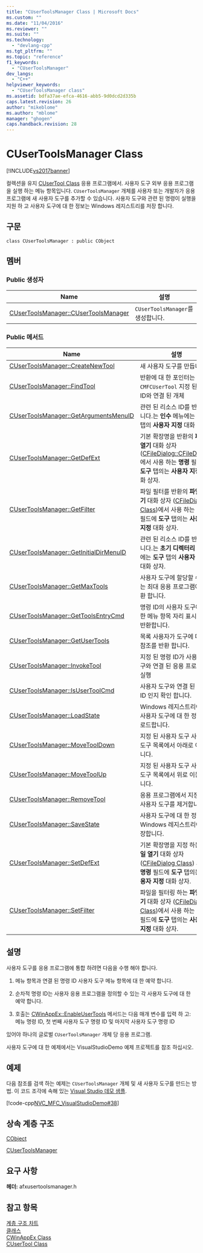 ```yaml
---
title: "CUserToolsManager Class | Microsoft Docs"
ms.custom: ""
ms.date: "11/04/2016"
ms.reviewer: ""
ms.suite: ""
ms.technology: 
  - "devlang-cpp"
ms.tgt_pltfrm: ""
ms.topic: "reference"
f1_keywords: 
  - "CUserToolsManager"
dev_langs: 
  - "C++"
helpviewer_keywords: 
  - "CUserToolsManager class"
ms.assetid: bdfa37ae-efca-4616-abb5-9d0dcd2d335b
caps.latest.revision: 26
author: "mikeblome"
ms.author: "mblome"
manager: "ghogen"
caps.handback.revision: 28
---
```

# CUserToolsManager Class
[!INCLUDE[vs2017banner](../../assembler/inline/includes/vs2017banner.md)]

컬렉션을 유지 [CUserTool Class](../../mfc/reference/cusertool-class.md) 응용 프로그램에서.  사용자 도구 외부 응용 프로그램을 실행 하는 메뉴 항목입니다.  `CUserToolsManager` 개체를 사용자 또는 개발자가 응용 프로그램에 새 사용자 도구를 추가할 수 있습니다.  사용자 도구와 관련 된 명령이 실행을 지원 하 고 사용자 도구에 대 한 정보는 Windows 레지스트리를 저장 합니다.  
  
## 구문  
  
```  
class CUserToolsManager : public CObject  
```  
  
## 멤버  
  
### Public 생성자  
  
|Name|설명|  
|----------|--------|  
|[CUserToolsManager::CUserToolsManager](../Topic/CUserToolsManager::CUserToolsManager.md)|`CUserToolsManager`를 생성합니다.|  
  
### Public 메서드  
  
|Name|설명|  
|----------|--------|  
|[CUserToolsManager::CreateNewTool](../Topic/CUserToolsManager::CreateNewTool.md)|새 사용자 도구를 만듭니다.|  
|[CUserToolsManager::FindTool](../Topic/CUserToolsManager::FindTool.md)|반환에 대 한 포인터는 `CMFCUserTool` 지정 된 명령 ID와 연결 된 개체|  
|[CUserToolsManager::GetArgumentsMenuID](../Topic/CUserToolsManager::GetArgumentsMenuID.md)|관련 된 리소스 ID를 반환 합니다.는  **인수** 메뉴에는  **도구** 탭의  **사용자 지정** 대화 상자.|  
|[CUserToolsManager::GetDefExt](../Topic/CUserToolsManager::GetDefExt.md)|기본 확장명을 반환의  **파일 열기** 대화 상자 \([CFileDialog::CFileDialog](../Topic/CFileDialog::CFileDialog.md)\)에서 사용 하는  **명령** 필드에  **도구** 탭의는  **사용자 지정** 대화 상자.|  
|[CUserToolsManager::GetFilter](../Topic/CUserToolsManager::GetFilter.md)|파일 필터를 반환의  **파일 열기** 대화 상자 \([CFileDialog Class](../../mfc/reference/cfiledialog-class.md)\)에서 사용 하는  **명령** 필드에  **도구** 탭의는  **사용자 지정** 대화 상자.|  
|[CUserToolsManager::GetInitialDirMenuID](../Topic/CUserToolsManager::GetInitialDirMenuID.md)|관련 된 리소스 ID를 반환 합니다.는  **초기 디렉터리** 메뉴에는  **도구** 탭의  **사용자 지정** 대화 상자.|  
|[CUserToolsManager::GetMaxTools](../Topic/CUserToolsManager::GetMaxTools.md)|사용자 도구에 할당할 수 있는 최대 응용 프로그램에 반환 합니다.|  
|[CUserToolsManager::GetToolsEntryCmd](../Topic/CUserToolsManager::GetToolsEntryCmd.md)|명령 ID의 사용자 도구에 대 한 메뉴 항목 자리 표시자를 반환합니다.|  
|[CUserToolsManager::GetUserTools](../Topic/CUserToolsManager::GetUserTools.md)|목록 사용자가 도구에 대 한 참조를 반환 합니다.|  
|[CUserToolsManager::InvokeTool](../Topic/CUserToolsManager::InvokeTool.md)|지정 된 명령 ID가 사용자 도구와 연결 된 응용 프로그램 실행|  
|[CUserToolsManager::IsUserToolCmd](../Topic/CUserToolsManager::IsUserToolCmd.md)|사용자 도구와 연결 된 명령 ID 인지 확인 합니다.|  
|[CUserToolsManager::LoadState](../Topic/CUserToolsManager::LoadState.md)|Windows 레지스트리에서 사용자 도구에 대 한 정보를 로드합니다.|  
|[CUserToolsManager::MoveToolDown](../Topic/CUserToolsManager::MoveToolDown.md)|지정 된 사용자 도구 사용자 도구 목록에서 아래로 이동합니다.|  
|[CUserToolsManager::MoveToolUp](../Topic/CUserToolsManager::MoveToolUp.md)|지정 된 사용자 도구 사용자 도구 목록에서 위로 이동 합니다.|  
|[CUserToolsManager::RemoveTool](../Topic/CUserToolsManager::RemoveTool.md)|응용 프로그램에서 지정 된 사용자 도구를 제거합니다.|  
|[CUserToolsManager::SaveState](../Topic/CUserToolsManager::SaveState.md)|사용자 도구에 대 한 정보는 Windows 레지스트리에 저장합니다.|  
|[CUserToolsManager::SetDefExt](../Topic/CUserToolsManager::SetDefExt.md)|기본 확장명을 지정 하는  **파일 열기** 대화 상자 \([CFileDialog Class](../../mfc/reference/cfiledialog-class.md)\) 사용는  **명령** 필드에  **도구** 탭의는  **사용자 지정** 대화 상자.|  
|[CUserToolsManager::SetFilter](../Topic/CUserToolsManager::SetFilter.md)|파일을 필터링 하는  **파일 열기** 대화 상자 \([CFileDialog Class](../../mfc/reference/cfiledialog-class.md)\)에서 사용 하는  **명령** 필드에  **도구** 탭의는  **사용자 지정** 대화 상자.|  
  
## 설명  
 사용자 도구를 응용 프로그램에 통합 하려면 다음을 수행 해야 합니다.  
  
 1.  메뉴 항목과 연결 된 명령 ID 사용자 도구 메뉴 항목에 대 한 예약 합니다.  
  
 2.  순차적 명령 ID는 사용자 응용 프로그램을 정의할 수 있는 각 사용자 도구에 대 한 예약 합니다.  
  
 3.  호출는 [CWinAppEx::EnableUserTools](../Topic/CWinAppEx::EnableUserTools.md) 메서드는 다음 매개 변수를 입력 하 고: 메뉴 명령 ID, 첫 번째 사용자 도구 명령 ID 및 마지막 사용자 도구 명령 ID  
  
 있어야 하나의 글로벌 `CUserToolsManager` 개체 당 응용 프로그램.  
  
 사용자 도구에 대 한 예제에서는 VisualStudioDemo 예제 프로젝트를 참조 하십시오.  
  
## 예제  
 다음 참조를 검색 하는 예제는 `CUserToolsManager` 개체 및 새 사용자 도구를 만드는 방법.  이 코드 조각에 속해 있는  [Visual Studio 데모 샘플](../../top/visual-cpp-samples.md).  
  
 [!code-cpp[NVC_MFC_VisualStudioDemo#38](../../mfc/codesnippet/CPP/cusertoolsmanager-class_1.cpp)]  
  
## 상속 계층 구조  
 [CObject](../../mfc/reference/cobject-class.md)  
  
 [CUserToolsManager](../../mfc/reference/cusertoolsmanager-class.md)  
  
## 요구 사항  
 **헤더:** afxusertoolsmanager.h  
  
## 참고 항목  
 [계층 구조 차트](../../mfc/hierarchy-chart.md)   
 [클래스](../../mfc/reference/mfc-classes.md)   
 [CWinAppEx Class](../../mfc/reference/cwinappex-class.md)   
 [CUserTool Class](../../mfc/reference/cusertool-class.md)